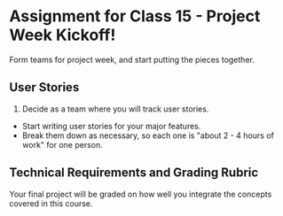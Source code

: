 # Assignment for Class 15 - Project Week Kickoff!

Form teams for project week, and start putting the pieces together.

## User Stories
 1. Decide as a team where you will track user stories.
 - Start writing user stories for your major features.
 - Break them down as necessary, so each one is "about 2 - 4 hours of work" for one person.

## Technical Requirements and Grading Rubric
Your final project will be graded on how well you integrate the concepts covered in this course. 
